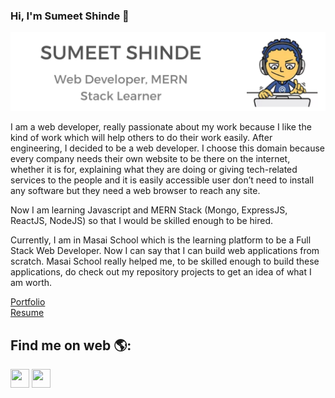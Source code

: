### Hi, I'm Sumeet Shinde 👋

<img src="https://github.com/sumeet-shinde/sumeet-shinde/blob/main/Web%20Developer%2C%20MERN%20Stack%20Learner.png" alt="Web Developer Banner">

I am a web developer, really passionate about my work because I like the kind of work which will help others to do their work easily. After engineering, I decided to be a web developer. I choose this domain because every company needs their own website to be there on the internet, whether it is for, explaining what they are doing or giving tech-related services to the people and it is easily accessible user don’t need to install any software but they need a web browser to reach any site.

Now I am learning Javascript and MERN Stack (Mongo, ExpressJS, ReactJS, NodeJS) so that I would be skilled enough to be hired.

Currently, I am in Masai School which is the learning platform to be a Full Stack Web Developer. Now I can say that I can build web applications from scratch. Masai School really helped me, to be skilled enough to build these applications, do check out my repository projects to get an idea of what I am worth.

<a target="_blank" href="https://dev-sumeet.netlify.app/">Portfolio</a><br/>
<a target="_blank" href="https://drive.google.com/file/d/1pCE7yeNaYGwD2XUROny4WBEGzx__Dmkn/view?usp=sharing">Resume</a>


## Find me on web 🌎: 
<a target="_blank" href="https://www.linkedin.com/in/sumeet-shinde-34076a1a4/"><img height="30" width="30" src="https://img.icons8.com/color/48/000000/linkedin.png"/></a> 
<a target="_blank" href="https://twitter.com/sam99sumit"><img height="30" width="30" src="https://img.icons8.com/fluency/48/000000/twitter.png"/></a>

